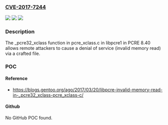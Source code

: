 ### [CVE-2017-7244](https://cve.mitre.org/cgi-bin/cvename.cgi?name=CVE-2017-7244)
![](https://img.shields.io/static/v1?label=Product&message=n%2Fa&color=blue)
![](https://img.shields.io/static/v1?label=Version&message=n%2Fa&color=blue)
![](https://img.shields.io/static/v1?label=Vulnerability&message=n%2Fa&color=brighgreen)

### Description

The _pcre32_xclass function in pcre_xclass.c in libpcre1 in PCRE 8.40 allows remote attackers to cause a denial of service (invalid memory read) via a crafted file.

### POC

#### Reference
- https://blogs.gentoo.org/ago/2017/03/20/libpcre-invalid-memory-read-in-_pcre32_xclass-pcre_xclass-c/

#### Github
No GitHub POC found.

